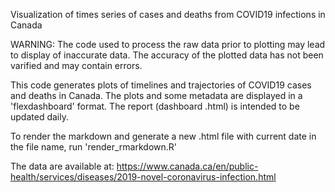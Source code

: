 Visualization of times series of cases and deaths from COVID19 infections in Canada

WARNING: The code used to process the raw data prior to plotting may lead to display of inaccurate data. The accuracy of the plotted data has not been varified and may contain errors. 

This code generates plots of timelines and trajectories of COVID19 cases and deaths in Canada.
The plots and some metadata are displayed in a 'flexdashboard' format. The report (dashboard .html) is intended to be updated daily. 

To render the markdown and generate a new .html file with current date in the file name, run 'render_rmarkdown.R'

The data are available at:
https://www.canada.ca/en/public-health/services/diseases/2019-novel-coronavirus-infection.html
